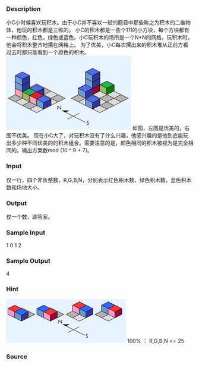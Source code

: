
### Description
小C小时候喜欢玩积木。由于小C并不喜欢一般的题目中那些称之为积木的二维物体，他玩的积木都是三维的。
小C的积木都是一些个1*1*1的小方块，每个方块都有一种颜色，红色，绿色或蓝色。小C玩积木的场所是一个N*N的网格，玩积木时，他会将积木整齐地摞在网格上。
为了优美，小C每次摞出来的积木堆从正前方看过去时都只能看到一个颜色的积木。
 ![](/JudgeOnline/upload/201510/2.jpg)
如图，左图是优美的，右图不优美。
现在小C大了，对玩积木没有了什么兴趣，他感兴趣的是他到底能玩出多少种不同优美的的积木组合。需要注意的是，颜色相同的积木被视为是完全相同的。输出方案数mod (10 ^ 9 + 7)。

### Input
仅一行，四个非负整数，R,G,B,N，分别表示红色积木数，绿色积木数，蓝色积木数和场地大小。

### Output
仅一个数，即答案。

### Sample Input
1 0 1 2
### Sample Output
4
### Hint
![](/JudgeOnline/upload/201510/3.jpg)
100% ： R,G,B,N <= 25


### Source
